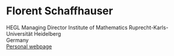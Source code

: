 
# Florent Schaffhauser

HEGL Managing Director
Institute of Mathematics
Ruprecht-Karls-Universität Heidelberg  
Germany  
[Personal webpage](https://matematiflo.github.io)
